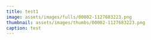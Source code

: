 ```yaml
---
title: test1
image: assets/images/fulls/00002-1127683223.png
thumbnail: assets/images/thumbs/00002-1127683223.png
caption: test
---
```



